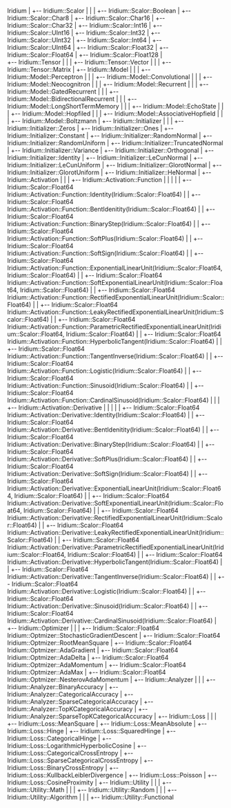 Iridium
	|
	+-- Iridium::Scalor
	|	|
	|	+-- Iridium::Scalor::Boolean
	|	+-- Iridium::Scalor::Char8
	|	+-- Iridium::Scalor::Char16
	|	+-- Iridium::Scalor::Char32
	|	+-- Iridium::Scalor::Int16
	|	+-- Iridium::Scalor::UInt16
	|	+-- Iridium::Scalor::Int32
	|	+-- Iridium::Scalor::UInt32
	|	+-- Iridium::Scalor::Int64
	|	+-- Iridium::Scalor::UInt64
	|	+-- Iridium::Scalor::Float32
	|	+-- Iridium::Scalor::Float64
	|	+-- Iridium::Scalor::Float128
	|	
	+-- Iridium::Tensor
	|	|
	|	+-- Iridium::Tensor::Vector
	|	|
	|	+-- Iridium::Tensor::Matrix
	|
	+-- Iridium::Model
	|	|
	|	+-- Iridium::Model::Perceptron
	|	|
	|	+-- Iridium::Model::Convolutional
	|	|
	|	+-- Iridium::Model::Neocognitron
	|	|
	|	+-- Iridium::Model::Recurrent
	|	|
	|	+-- Iridium::Model::GatedRecurrent
	|	|
	|	+-- Iridium::Model::BidirectionalRecurrent
	|	|
	|	+-- Iridium::Model::LongShortTermMemory
	|	|
	|	+-- Iridium::Model::EchoState
	|	|
	|	+-- Iridium::Model::Hopfiled
	|	|
	|	+-- Iridium::Model::AssociativeHopfield
	|	|
	|	+-- Iridium::Model::Boltzmann
	|
	+-- Iridium::Initializer
	|	|
	|	+-- Iridium::Initializer::Zeros
	|	+-- Iridium::Initializer::Ones
	|	+-- Iridium::Initializer::Constant
	|	+-- Iridium::Initializer::RandomNormal
	|	+-- Iridium::Initializer::RandomUniform
	|	+-- Iridium::Initializer::TruncatedNormal
	|	+-- Iridium::Initializer::Variance
	|	+-- Iridium::Initializer::Orthogonal
	|	+-- Iridium::Initializer::Identity
	|	+-- Iridium::Initializer::LeCunNormal
	|	+-- Iridium::Initializer::LeCunUniform
	|	+-- Iridium::Initializer::GlorotNormal
	|	+-- Iridium::Initializer::GlorotUniform
	|	+-- Iridium::Initializer::HeNormal
	|
	+-- Iridium::Activation
	|	|
	|	+-- Iridium::Activation::Function
	|	|	|
	|	|	+-- Iridium::Scalor::Float64 Iridium::Activation::Function::Identity(Iridium::Scalor::Float64)
	|	|	+-- Iridium::Scalor::Float64 Iridium::Activation::Function::BentIdenitity(Iridium::Scalor::Float64)
	|	|	+-- Iridium::Scalor::Float64 Iridium::Activation::Function::BinaryStep(Iridium::Scalor::Float64)
	|	|	+-- Iridium::Scalor::Float64 Iridium::Activation::Function::SoftPlus(Iridium::Scalor::Float64)
	|	|	+-- Iridium::Scalor::Float64 Iridium::Activation::Function::SoftSign(Iridium::Scalor::Float64)
	|	|	+-- Iridium::Scalor::Float64 Iridium::Activation::Function::ExponentialLinearUnit(Iridium::Scalor::Float64, Iridium::Scalor::Float64)
	|	|	+-- Iridium::Scalor::Float64 Iridium::Activation::Function::SoftExponentialLinearUnit(Iridium::Scalor::Float64, Iridium::Scalor::Float64)
	|	|	+-- Iridium::Scalor::Float64 Iridium::Activation::Function::RectifiedExponentialLinearUnit(Iridium::Scalor::Float64)
	|	|	+-- Iridium::Scalor::Float64 Iridium::Activation::Function::LeakyRectifiedExponentialLinearUnit(Iridium::Scalor::Float64)
	|	|	+-- Iridium::Scalor::Float64 Iridium::Activation::Function::ParametricRectifiedExponentialLinearUnit(Iridium::Scalor::Float64, Iridium::Scalor::Float64)
	|	|	+-- Iridium::Scalor::Float64 Iridium::Activation::Function::HyperbolicTangent(Iridium::Scalor::Float64)
	|	|	+-- Iridium::Scalor::Float64 Iridium::Activation::Function::TangentInverse(Iridium::Scalor::Float64)
	|	|	+-- Iridium::Scalor::Float64 Iridium::Activation::Function::Logistic(Iridium::Scalor::Float64)
	|	|	+-- Iridium::Scalor::Float64 Iridium::Activation::Function::Sinusoid(Iridium::Scalor::Float64)
	|	|	+-- Iridium::Scalor::Float64 Iridium::Activation::Function::CardinalSinusoid(Iridium::Scalor::Float64)
	|	|
	|	+-- Iridium::Activation::Derivative	
	|	|	|
	|	|	+-- Iridium::Scalor::Float64 Iridium::Activation::Derivative::Identity(Iridium::Scalor::Float64)
	|	|	+-- Iridium::Scalor::Float64 Iridium::Activation::Derivative::BentIdenitity(Iridium::Scalor::Float64)
	|	|	+-- Iridium::Scalor::Float64 Iridium::Activation::Derivative::BinaryStep(Iridium::Scalor::Float64)
	|	|	+-- Iridium::Scalor::Float64 Iridium::Activation::Derivative::SoftPlus(Iridium::Scalor::Float64)
	|	|	+-- Iridium::Scalor::Float64 Iridium::Activation::Derivative::SoftSign(Iridium::Scalor::Float64)
	|	|	+-- Iridium::Scalor::Float64 Iridium::Activation::Derivative::ExponentialLinearUnit(Iridium::Scalor::Float64, Iridium::Scalor::Float64)
	|	|	+-- Iridium::Scalor::Float64 Iridium::Activation::Derivative::SoftExponentialLinearUnit(Iridium::Scalor::Float64, Iridium::Scalor::Float64)
	|	|	+-- Iridium::Scalor::Float64 Iridium::Activation::Derivative::RectifiedExponentialLinearUnit(Iridium::Scalor::Float64)
	|	|	+-- Iridium::Scalor::Float64 Iridium::Activation::Derivative::LeakyRectifiedExponentialLinearUnit(Iridium::Scalor::Float64)
	|	|	+-- Iridium::Scalor::Float64 Iridium::Activation::Derivative::ParametricRectifiedExponentialLinearUnit(Iridium::Scalor::Float64, Iridium::Scalor::Float64)
	|	|	+-- Iridium::Scalor::Float64 Iridium::Activation::Derivative::HyperbolicTangent(Iridium::Scalor::Float64)
	|	|	+-- Iridium::Scalor::Float64 Iridium::Activation::Derivative::TangentInverse(Iridium::Scalor::Float64)
	|	|	+-- Iridium::Scalor::Float64 Iridium::Activation::Derivative::Logistic(Iridium::Scalor::Float64)
	|	|	+-- Iridium::Scalor::Float64 Iridium::Activation::Derivative::Sinusoid(Iridium::Scalor::Float64)
	|	|	+-- Iridium::Scalor::Float64 Iridium::Activation::Derivative::CardinalSinusoid(Iridium::Scalor::Float64)
	|
	+-- Iridium::Optimizer
	|	|
	|	+-- Iridium::Scalor::Float64 Iridium::Optmizer::StochasticGradientDescent
	|	+-- Iridium::Scalor::Float64 Iridium::Optmizer::RootMeanSquare
	|	+-- Iridium::Scalor::Float64 Iridium::Optmizer::AdaGradient
	|	+-- Iridium::Scalor::Float64 Iridium::Optmizer::AdaDelta
	|	+-- Iridium::Scalor::Float64 Iridium::Optmizer::AdaMomentum
	|	+-- Iridium::Scalor::Float64 Iridium::Optmizer::AdaMax
	|	+-- Iridium::Scalor::Float64 Iridium::Optmizer::NesterovAdaMomentum
	|
	+-- Iridium::Analyzer
	|	|
	|	+-- Iridium::Analyzer::BinaryAccuracy
	|	+-- Iridium::Analyzer::CategoricalAccuracy
	|	+-- Iridium::Analyzer::SparseCategoricalAccuracy
	|	+-- Iridium::Analyzer::TopKCategoricalAccuracy
	|	+-- Iridium::Analyzer::SparseTopKCategoricalAccuracy
	|
	+-- Iridium::Loss
	|	|
	|	+-- Iridium::Loss::MeanSquare
	|	+-- Iridium::Loss::MeanAbsolute
	|	+-- Iridium::Loss::Hinge
	|	+-- Iridium::Loss::SquaredHinge
	|	+-- Iridium::Loss::CategoricalHinge
	|	+-- Iridium::Loss::LogarithmicHyperbolicCosine
	|	+-- Iridium::Loss::CategoricalCrossEntropy
	|	+-- Iridium::Loss::SparseCategoricalCrossEntropy
	|	+-- Iridium::Loss::BinaryCrossEntropy
	|	+-- Iridium::Loss::KullbackLeiblerDivergence
	|	+-- Iridium::Loss::Poisson
	|	+-- Iridium::Loss::CosineProximity
	|
	+-- Iridium::Utility
	|	|
	|	+-- Iridium::Utility::Math
	|	|
	|	+-- Iridium::Utility::Random
	|	|
	|	+-- Iridium::Utility::Algorithm
	|	|
	|	+-- Iridium::Utility::Functional
	